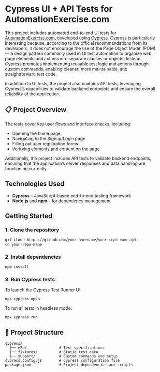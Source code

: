 # Cypress UI + API Tests for AutomationExercise.com

This project includes automated end-to-end UI tests for [AutomationExercise.com](https://automationexercise.com), developed using [Cypress](https://www.cypress.io/). Cypress is particularly interesting because, according to the official recommendations from its developers, it does not encourage the use of the Page Object Model (POM) — a design pattern commonly used in UI test automation to organize web page elements and actions into separate classes or objects. Instead, Cypress promotes implementing reusable test logic and actions through custom commands, enabling cleaner, more maintainable, and straightforward test code.

In addition to UI tests, the project also contains API tests, leveraging Cypress’s capabilities to validate backend endpoints and ensure the overall reliability of the application.


## 📋 Project Overview 

The tests cover key user flows and interface checks, including:

- Opening the home page  
- Navigating to the Signup/Login page  
- Filling out user registration forms  
- Verifying elements and content on the page  

Additionally, the project includes API tests to validate backend endpoints, ensuring that the application’s server responses and data handling are functioning correctly.

## Technologies Used

- **Cypress** – JavaScript-based end-to-end testing framework  
- **Node.js** and **npm** – for dependency management  

## Getting Started

### 1. Clone the repository

```bash
git clone https://github.com/your-username/your-repo-name.git
cd your-repo-name
````

### 2. Install dependencies

```bash
npm install
```

### 3. Run Cypress tests

To launch the Cypress Test Runner UI:

```bash
npx cypress open
```

To run all tests in headless mode:

```bash
npx cypress run
```

## 📂 Project Structure

```
cypress/
  ├── e2e/               # Test specifications
  ├── fixtures/          # Static test data
  ├── support/           # Custom commands and setup
cypress.config.js        # Cypress configuration file
package.json             # Project dependencies and scripts
```
